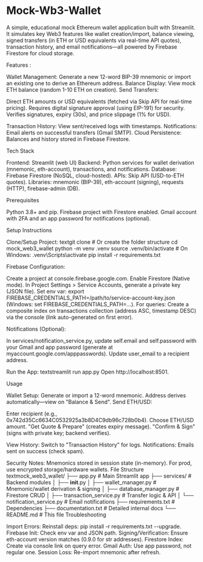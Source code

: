 # Mock-Wb3-Wallet
A simple, educational mock Ethereum wallet application built with Streamlit. It simulates key Web3 features like wallet creation/import, balance viewing, signed transfers (in ETH or USD equivalents via real-time API quotes), transaction history, and email notifications—all powered by Firebase Firestore for cloud storage.

Features :

Wallet Management: Generate a new 12-word BIP-39 mnemonic or import an existing one to derive an Ethereum address.
Balance Display: View mock ETH balance (random 1-10 ETH on creation).
Send Transfers:

Direct ETH amounts or USD equivalents (fetched via Skip API for real-time pricing).
Requires digital signature approval (using EIP-191) for security.
Verifies signatures, expiry (30s), and price slippage (1% for USD).


Transaction History: View sent/received logs with timestamps.
Notifications: Email alerts on successful transfers (Gmail SMTP).
Cloud Persistence: Balances and history stored in Firebase Firestore.

Tech Stack

Frontend: Streamlit (web UI)
Backend: Python services for wallet derivation (mnemonic, eth-account), transactions, and notifications.
Database: Firebase Firestore (NoSQL, cloud-hosted).
APIs: Skip API (USD-to-ETH quotes).
Libraries: mnemonic (BIP-39), eth-account (signing), requests (HTTP), firebase-admin (DB).

Prerequisites

Python 3.8+ and pip.
Firebase project with Firestore enabled.
Gmail account with 2FA and an app password for notifications (optional).

Setup Instructions

Clone/Setup Project:
textgit clone <your-repo>  # Or create the folder structure
cd mock_web3_wallet
python -m venv .venv
source .venv/bin/activate  # On Windows: .venv\Scripts\activate
pip install -r requirements.txt

Firebase Configuration:

Create a project at console.firebase.google.com.
Enable Firestore (Native mode).
In Project Settings > Service Accounts, generate a private key (JSON file).
Set env var: export FIREBASE_CREDENTIALS_PATH=/path/to/service-account-key.json (Windows: set FIREBASE_CREDENTIALS_PATH=...).
For queries: Create a composite index on transactions collection (address ASC, timestamp DESC) via the console (link auto-generated on first error).


Notifications (Optional):

In services/notification_service.py, update self.email and self.password with your Gmail and app password (generate at myaccount.google.com/apppasswords).
Update user_email to a recipient address.


Run the App:
textstreamlit run app.py
Open http://localhost:8501.

Usage

Wallet Setup: Generate or import a 12-word mnemonic. Address derives automatically—view on "Balance & Send".
Send ETH/USD:

Enter recipient (e.g., 0x742d35Cc6634C0532925a3b8D4C9db96c728b0b4).
Choose ETH/USD amount.
"Get Quote & Prepare" (creates expiry message).
"Confirm & Sign" (signs with private key; backend verifies).


View History: Switch to "Transaction History" for logs.
Notifications: Emails sent on success (check spam).

Security Notes: Mnemonics stored in session state (in-memory). For prod, use encrypted storage/hardware wallets.
File Structure
textmock_web3_wallet/
├── app.py                 # Main Streamlit app
├── services/              # Backend modules
│   ├── __init__.py
│   ├── wallet_manager.py  # Mnemonic/wallet derivation & signing
│   ├── database_manager.py # Firestore CRUD
│   ├── transaction_service.py # Transfer logic & API
│   └── notification_service.py # Email notifications
├── requirements.txt       # Dependencies
├── documentation.txt      # Detailed internal docs
└── README.md              # This file
Troubleshooting

Import Errors: Reinstall deps: pip install -r requirements.txt --upgrade.
Firebase Init: Check env var and JSON path.
Signing/Verification: Ensure eth-account version matches (0.9.0 for str addresses).
Firestore Index: Create via console link on query error.
Gmail Auth: Use app password, not regular one.
Session Loss: Re-import mnemonic after refresh.
